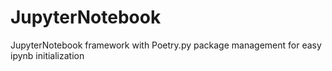 # JupyterNotebook
JupyterNotebook framework with Poetry.py package management for easy ipynb initialization
